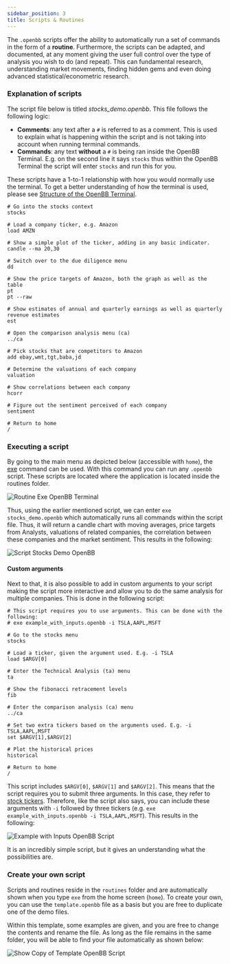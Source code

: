 ```yaml
---
sidebar_position: 3
title: Scripts & Routines
---
```

The `.openbb` scripts offer the ability to automatically run a set of commands in the form of a **routine**. Furthermore, the scripts can be adapted, and documented, at any moment giving the user full control over the type of analysis you wish to do (and repeat). This can fundamental research, understanding market movements, finding hidden gems and even doing advanced statistical/econometric research.

### Explanation of scripts

The script file below is titled _stocks_demo.openbb_. This file follows the following logic:

- <b>Comments</b>: any text after a `#` is referred to as a comment. This is used to explain what is happening within the script and is not taking into account when running terminal commands.
- <b>Commands</b>: any text **without** a `#` is being ran inside the OpenBB Terminal. E.g. on the second line it says `stocks` thus within the OpenBB Terminal the script will enter `stocks` and run this for you.

These scripts have a 1-to-1 relationship with how you would normally use the terminal. To get a better understanding of how the terminal is used, please see <a href="https://docs.openbb.co/guides/basics/structure" target="_blank" rel="noreferrer noopener">Structure of the OpenBB Terminal</a>.

```
# Go into the stocks context
stocks

# Load a company ticker, e.g. Amazon
load AMZN

# Show a simple plot of the ticker, adding in any basic indicator.
candle --ma 20,30

# Switch over to the due diligence menu
dd

# Show the price targets of Amazon, both the graph as well as the table
pt
pt --raw

# Show estimates of annual and quarterly earnings as well as quarterly revenue estimates
est

# Open the comparison analysis menu (ca)
../ca

# Pick stocks that are competitors to Amazon
add ebay,wmt,tgt,baba,jd

# Determine the valuations of each company
valuation

# Show correlations between each company
hcorr

# Figure out the sentiment perceived of each company
sentiment

# Return to home
/
```

### Executing a script

By going to the main menu as depicted below (accessible with `home`), the <a href="exe" target="_blank" rel="noreferrer noopener">exe</a> command can be used. With this command you can run any `.openbb` script. These scripts are located where the application is located inside the routines folder.

![Routine Exe OpenBB Terminal](https://user-images.githubusercontent.com/46355364/174588513-5c52ea20-548a-4c2b-a4c1-6054e2d71786.png)

Thus, using the earlier mentioned script, we can enter `exe stocks_demo.openbb` which automatically runs all commands within the script file. Thus, it will return a candle chart with moving averages, price targets from Analysts, valuations of related companies, the correlation between these companies and the market sentiment. This results in the following:

![Script Stocks Demo OpenBB](https://user-images.githubusercontent.com/46355364/176903147-720eb2af-7e5d-40df-8ec6-7363cbc08430.png)

#### Custom arguments

Next to that, it is also possible to add in custom arguments to your script making the script more interactive and allow you to do the same analysis for multiple companies. This is done in the following script:

```
# This script requires you to use arguments. This can be done with the following:
# exe example_with_inputs.openbb -i TSLA,AAPL,MSFT

# Go to the stocks menu
stocks

# Load a ticker, given the argument used. E.g. -i TSLA
load $ARGV[0]

# Enter the Technical Analysis (ta) menu
ta

# Show the fibonacci retracement levels
fib

# Enter the comparison analysis (ca) menu
../ca

# Set two extra tickers based on the arguments used. E.g. -i TSLA,AAPL,MSFT
set $ARGV[1],$ARGV[2]

# Plot the historical prices
historical

# Return to home
/
```

This script includes `$ARGV[0]`, `$ARGV[1]` and `$ARGV[2]`. This means that the script requires you to submit three arguments. In this case, they refer to <a href="https://www.investopedia.com/ask/answers/12/what-is-a-stock-ticker.asp" target="_blank" rel="noreferrer noopener">stock tickers</a>. Therefore, like the script also says, you can include these arguments with `-i` followed by three tickers (e.g. `exe example_with_inputs.openbb -i TSLA,AAPL,MSFT`). This results in the following:

![Example with Inputs OpenBB Script](https://user-images.githubusercontent.com/46355364/176903205-3cb55bf5-8710-4ad6-8eef-f9a99294ea3b.png)

It is an incredibly simple script, but it gives an understanding what the possibilities are.

### Create your own script

Scripts and routines reside in the `routines` folder and are automatically shown when you type `exe` from the home screen (`home`). To create your own, you can use the `template.openbb` file as a basis but you are free to duplicate one of the demo files.

Within this template, some examples are given, and you are free to change the contents and rename the file. As long as the file remains in the same folder, you will be able to find your file automatically as shown below:

![Show Copy of Template OpenBB Script](https://user-images.githubusercontent.com/46355364/176903253-00a5b0f9-a6e7-49c7-a1d8-49ae819e28e3.png)